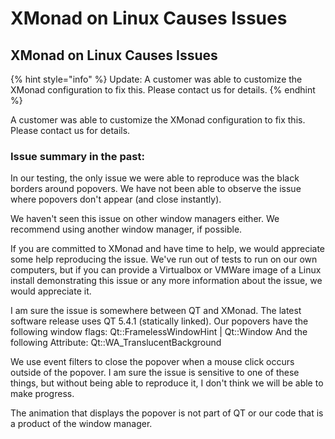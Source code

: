 # XMonad on Linux Causes Issues

## XMonad on Linux Causes Issues

{% hint style="info" %}
Update: A customer was able to customize the XMonad configuration to fix this. Please contact us for details.
{% endhint %}

A customer was able to customize the XMonad configuration to fix this. Please contact us for details.

### Issue summary in the past:

In our testing, the only issue we were able to reproduce was the black borders around popovers. We have not been able to observe the issue where popovers don't appear \(and close instantly\).

We haven't seen this issue on other window managers either. We recommend using another window manager, if possible.

If you are committed to XMonad and have time to help, we would appreciate some help reproducing the issue. We've run out of tests to run on our own computers, but if you can provide a Virtualbox or VMWare image of a Linux install demonstrating this issue or any more information about the issue, we would appreciate it.

I am sure the issue is somewhere between QT and XMonad. The latest software release uses QT 5.4.1 \(statically linked\). Our popovers have the following window flags: Qt::FramelessWindowHint \| Qt::Window And the following Attribute: Qt::WA\_TranslucentBackground

We use event filters to close the popover when a mouse click occurs outside of the popover. I am sure the issue is sensitive to one of these things, but without being able to reproduce it, I don't think we will be able to make progress.

The animation that displays the popover is not part of QT or our code that is a product of the window manager.

